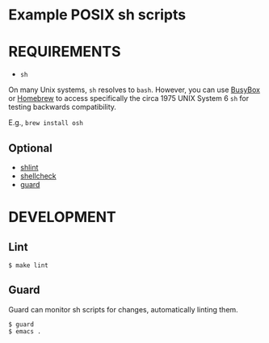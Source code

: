 # Example POSIX sh scripts

# REQUIREMENTS

* `sh`

On many Unix systems, `sh` resolves to `bash`. However, you can use [BusyBox](http://www.busybox.net/) or [Homebrew](http://brew.sh/) to access specifically the circa 1975 UNIX System 6 `sh` for testing backwards compatibility.

E.g., `brew install osh`

## Optional

* [shlint](https://github.com/duggan/shlint)
* [shellcheck](http://www.shellcheck.net/)
* [guard](http://guardgem.org/)

# DEVELOPMENT

## Lint

    $ make lint

## Guard

Guard can monitor sh scripts for changes, automatically linting them.

    $ guard
    $ emacs .
